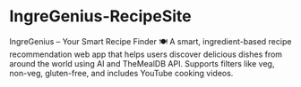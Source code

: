 # IngreGenius-RecipeSite
IngreGenius – Your Smart Recipe Finder 🍽️ A smart, ingredient-based recipe recommendation web app that helps users discover delicious dishes from around the world using AI and TheMealDB API. Supports filters like veg, non-veg, gluten-free, and includes YouTube cooking videos.
